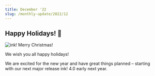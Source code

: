 ```yaml
---
title: December '22
slug: /monthly-update/2022/12
---
```


## Happy Holidays! 🎊

![ink! Merry Christmas!](/img/monthly-update/xmas-22.jpg)

We wish you all happy holidays!

We are excited for the new year and have great things planned – starting
with our next major release ink! 4.0 early next year.
